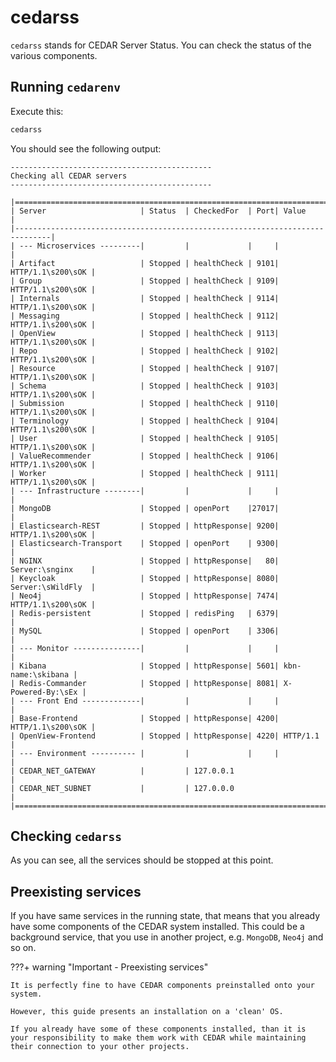 # cedarss

`cedarss` stands for CEDAR Server Status. You can check the status of the various components.

## Running `cedarenv`
Execute this: 
```sh
cedarss
```

You should see the following output:

```
---------------------------------------------
Checking all CEDAR servers
---------------------------------------------

|==============================================================================|
| Server                     | Status  | CheckedFor  | Port| Value             |
|------------------------------------------------------------------------------|
| --- Microservices ---------|         |             |     |                   |
| Artifact                   | Stopped | healthCheck | 9101| HTTP/1.1\s200\sOK |
| Group                      | Stopped | healthCheck | 9109| HTTP/1.1\s200\sOK |
| Internals                  | Stopped | healthCheck | 9114| HTTP/1.1\s200\sOK |
| Messaging                  | Stopped | healthCheck | 9112| HTTP/1.1\s200\sOK |
| OpenView                   | Stopped | healthCheck | 9113| HTTP/1.1\s200\sOK |
| Repo                       | Stopped | healthCheck | 9102| HTTP/1.1\s200\sOK |
| Resource                   | Stopped | healthCheck | 9107| HTTP/1.1\s200\sOK |
| Schema                     | Stopped | healthCheck | 9103| HTTP/1.1\s200\sOK |
| Submission                 | Stopped | healthCheck | 9110| HTTP/1.1\s200\sOK |
| Terminology                | Stopped | healthCheck | 9104| HTTP/1.1\s200\sOK |
| User                       | Stopped | healthCheck | 9105| HTTP/1.1\s200\sOK |
| ValueRecommender           | Stopped | healthCheck | 9106| HTTP/1.1\s200\sOK |
| Worker                     | Stopped | healthCheck | 9111| HTTP/1.1\s200\sOK |
| --- Infrastructure --------|         |             |     |                   |
| MongoDB                    | Stopped | openPort    |27017|                   |
| Elasticsearch-REST         | Stopped | httpResponse| 9200| HTTP/1.1\s200\sOK |
| Elasticsearch-Transport    | Stopped | openPort    | 9300|                   |
| NGINX                      | Stopped | httpResponse|   80| Server:\snginx    |
| Keycloak                   | Stopped | httpResponse| 8080| Server:\sWildFly  |
| Neo4j                      | Stopped | httpResponse| 7474| HTTP/1.1\s200\sOK |
| Redis-persistent           | Stopped | redisPing   | 6379|                   |
| MySQL                      | Stopped | openPort    | 3306|                   |
| --- Monitor ---------------|         |             |     |                   |
| Kibana                     | Stopped | httpResponse| 5601| kbn-name:\skibana |
| Redis-Commander            | Stopped | httpResponse| 8081| X-Powered-By:\sEx |
| --- Front End -------------|         |             |     |                   |
| Base-Frontend              | Stopped | httpResponse| 4200| HTTP/1.1\s200\sOK |
| OpenView-Frontend          | Stopped | httpResponse| 4220| HTTP/1.1          |
| --- Environment ---------- |         |             |     |                   |
| CEDAR_NET_GATEWAY          |         | 127.0.0.1                             |
| CEDAR_NET_SUBNET           |         | 127.0.0.0                             |
|==============================================================================|
```

## Checking `cedarss`
As you can see, all the services should be stopped at this point.

## Preexisting services

If you have same services in the running state, that means that you already have some components of the CEDAR system installed.
This could be a background service, that you use in another project, e.g. `MongoDB`, `Neo4j` and so on.

???+ warning "Important - Preexisting services"
    
    It is perfectly fine to have CEDAR components preinstalled onto your system.
    
    However, this guide presents an installation on a 'clean' OS.
    
    If you already have some of these components installed, than it is your responsibility to make them work with CEDAR while maintaining their connection to your other projects. 
